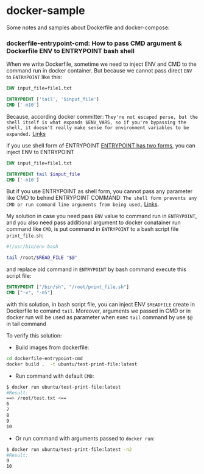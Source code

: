 # docker-sample

Some notes and samples about Dockerfile and docker-compose:

### dockerfile-entrypoint-cmd: How to pass CMD argument & Dockerfile ENV to ENTRYPOINT bash shell

When we write Dockerfile, sometime we need to inject ENV and CMD to the command run in docker container. But because we cannot pass direct `ENV` to `ENTRYPOINT` like this:

```dockerfile
ENV input_file=file1.txt

ENTRYPOINT ['tail', '$input_file']
CMD ['-n10']
```

Because, according docker committer: `They're not escaped perse, but the shell itself is what expands $ENV_VARS, so if you're bypassing the shell, it doesn't really make sense for environment variables to be expanded.` [Links](https://github.com/moby/moby/issues/4783#issuecomment-38244115)

if you use shell form of ENTRYPOINT [ENTRYPOINT has two forms](https://docs.docker.com/engine/reference/builder/#entrypoint), you can inject ENV to ENTRYPOINT

```dockerfile
ENV input_file=file1.txt

ENTRYPOINT tail $input_file
CMD ['-n10']
```

But if you use ENTRYPOINT as shell form, you cannot pass any parameter like CMD to behind ENTRYPOINT COMMAND: `The shell form prevents any CMD or run command line arguments from being used,` [Links](https://docs.docker.com/engine/reference/builder/#entrypoint).


My solution in case you need pass `ENV` value to command run in `ENTRYPOINT`, and you also need pass additional argument to docker conatainer run command like `CMD`, is put command in `ENTRYPOINT` to a bash script file `print_file.sh`:

```bash
#!/usr/bin/env bash

tail /root/$READ_FILE "$@"
```

and replace old command in `ENTRYPOINT` by bash command execute this script file:

```dockerfile
ENTRYPOINT ["/bin/sh", "/root/print_file.sh"]
CMD ["-v", "-n5"]
```

with this solution, in bash script file, you can inject ENV `$READFILE` create in Dockerfile to comand `tail`. Moreover, arguments we passed in CMD or in docker run will be used as parameter when exec `tail` command by use `$@` in tail command

To verify this solution:

- Build images from dockerfile:

```bash
cd dockerfile-entrypoint-cmd
docker build .  -t ubuntu/test-print-file:latest
```

- Run command with default `CMD`:

```bash
$ docker run ubuntu/test-print-file:latest                      
#Result:
==> /root/test.txt <==
6
7
8
9
10 
```

- Or run command with arguments passed to `docker run`:

```bash
$ docker run ubuntu/test-print-file:latest -n2                      
#Result:
9
10
```
